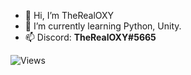 - 👋 Hi, I’m TheRealOXY
- 🌱 I’m currently learning Python, Unity.
- 📫 Discord: **TheRealOXY#5665**

![Views](https://komarev.com/ghpvc/?username=TheRealOXY&color=773894)
